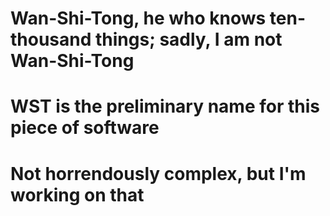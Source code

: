 # Wan-Shi-Tong, he who knows ten-thousand things; sadly, I am not Wan-Shi-Tong
# WST is the preliminary name for this piece of software
# Not horrendously complex, but I'm working on that
